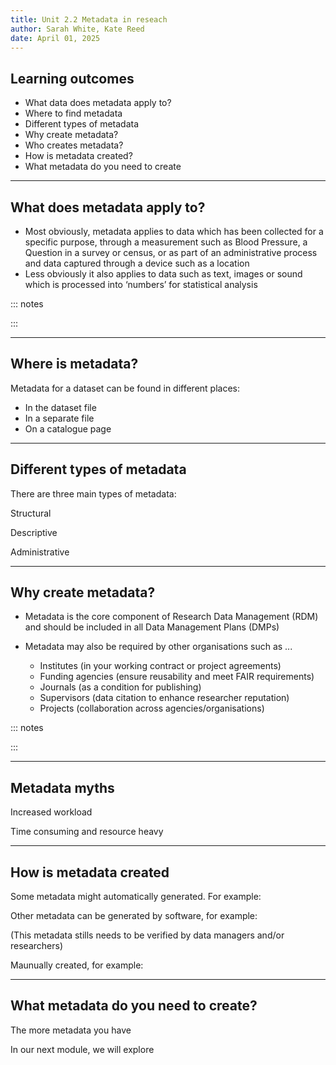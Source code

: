 ```yaml
---
title: Unit 2.2 Metadata in reseach
author: Sarah White, Kate Reed
date: April 01, 2025
---
```


## Learning outcomes

- What data does metadata apply to?
- Where to find metadata 
- Different types of metadata
- Why create metadata?
- Who creates metadata?
- How is metadata created?
- What metadata do you need to create

---


## What does metadata apply to?

- Most obviously, metadata applies to data which has been collected for a specific purpose, through a measurement such as Blood Pressure, a Question in a survey or census, or as part of an administrative process and data captured through a device such as a location
- Less obviously it also applies to data such as text, images or sound which is processed into ‘numbers’ for statistical analysis

::: notes

:::

----

## Where is metadata?

Metadata for a dataset can be found in different places:
- In the dataset file
- In a separate file
- On a catalogue page

---

## Different types of metadata

There are three main types of metadata:

Structural 

Descriptive 

Administrative

---

## Why create metadata?

- Metadata is the core component of Research Data Management (RDM) and should be included in all Data Management Plans (DMPs)
  
- Metadata may also be required by other organisations such as ...
  - Institutes (in your working contract or project agreements)
  - Funding agencies (ensure reusability and meet FAIR requirements)
  - Journals (as a condition for publishing)
  - Supervisors (data citation to enhance researcher reputation)
  - Projects (collaboration across agencies/organisations)
 

::: notes


:::

---

## Metadata myths

Increased workload

Time consuming and resource heavy



---

## How is metadata created

Some metadata might automatically generated. For example:

Other metadata can be generated by software, for example:

(This metadata stills needs to be verified by data managers and/or researchers)

Maunually created, for example:

---

## What metadata do you need to create?

The more metadata you have 

In our next module, we will explore
